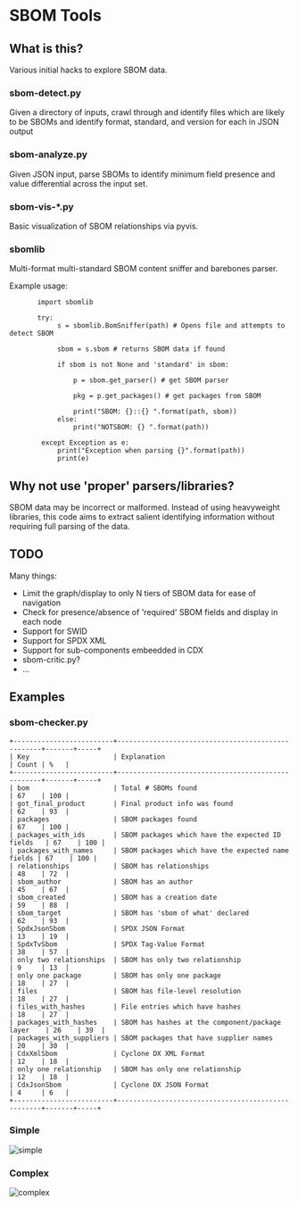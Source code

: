 
# SBOM Tools

## What is this?

Various initial hacks to explore SBOM data.

### sbom-detect.py 

Given a directory of inputs, crawl through and identify files which are likely to be SBOMs and identify format, standard, and version for each in JSON output

### sbom-analyze.py 

Given JSON input, parse SBOMs to identify minimum field presence and value differential across the input set.

### sbom-vis-*.py

Basic visualization of SBOM relationships via pyvis. 

### sbomlib

Multi-format multi-standard SBOM content sniffer and barebones parser.

Example usage:

           import sbomlib

           try: 
                s = sbomlib.BomSniffer(path) # Opens file and attempts to detect SBOM
                
                sbom = s.sbom # returns SBOM data if found

                if sbom is not None and 'standard' in sbom:
                    
                    p = sbom.get_parser() # get SBOM parser

                    pkg = p.get_packages() # get packages from SBOM

                    print("SBOM: {}::{} ".format(path, sbom))
                else:
                    print("NOTSBOM: {} ".format(path))

            except Exception as e:
                print("Exception when parsing {}".format(path))
                print(e)


## Why not use 'proper' parsers/libraries?

SBOM data may be incorrect or malformed. Instead of using heavyweight libraries, this code aims to extract salient identifying information without requiring full parsing of the data.


## TODO

Many things:

* Limit the graph/display to only N tiers of SBOM data for ease of navigation
* Check for presence/absence of 'required' SBOM fields and display in each node
* Support for SWID
* Support for SPDX XML
* Support for sub-components embeedded in CDX
* sbom-critic.py?
* ... 


## Examples

### sbom-checker.py


	+-------------------------+---------------------------------------------------+-------+-----+
	| Key                     | Explanation                                       | Count | %   |
	+-------------------------+---------------------------------------------------+-------+-----+
	| bom                     | Total # SBOMs found                               | 67    | 100 |
	| got_final_product       | Final product info was found                      | 62    | 93  |
	| packages                | SBOM packages found                               | 67    | 100 |
	| packages_with_ids       | SBOM packages which have the expected ID fields   | 67    | 100 |
	| packages_with_names     | SBOM packages which have the expected name fields | 67    | 100 |
	| relationships           | SBOM has relationships                            | 48    | 72  |
	| sbom_author             | SBOM has an author                                | 45    | 67  |
	| sbom_created            | SBOM has a creation date                          | 59    | 88  |
	| sbom_target             | SBOM has 'sbom of what' declared                  | 62    | 93  |
	| SpdxJsonSbom            | SPDX JSON Format                                  | 13    | 19  |
	| SpdxTvSbom              | SPDX Tag-Value Format                             | 38    | 57  |
	| only two relationships  | SBOM has only two relationship                    | 9     | 13  |
	| only one package        | SBOM has only one package                         | 18    | 27  |
	| files                   | SBOM has file-level resolution                    | 18    | 27  |
	| files_with_hashes       | File entries which have hashes                    | 18    | 27  |
	| packages_with_hashes    | SBOM has hashes at the component/package layer    | 26    | 39  |
	| packages_with_suppliers | SBOM packages that have supplier names            | 20    | 30  |
	| CdxXmlSbom              | Cyclone DX XML Format                             | 12    | 18  |
	| only one relationship   | SBOM has only one relationship                    | 12    | 18  |
	| CdxJsonSbom             | Cyclone DX JSON Format                            | 4     | 6   |
	+-------------------------+---------------------------------------------------+-------+-----+


### Simple
![simple](basic-container.png )

### Complex

![complex](complex-container.png )


